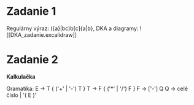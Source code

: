 # Zadanie 1
Regulárny výraz: ({a}|bc)b[c]{a|b},
DKA a diagramy:
![[DKA_zadanie.excalidraw]]

# Zadanie 2
**Kalkulačka**

Gramatika:
E -> T { ('+' | '-') T }
T -> F { ('\*' | '/') F }
F -> ['-'] Q
Q -> celé číslo | '( E )'
